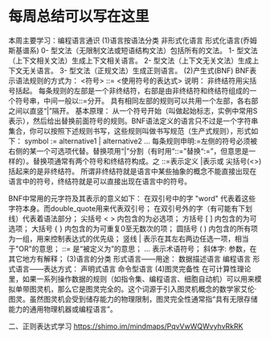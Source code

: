 # 每周总结可以写在这里
本周主要学习：编程语言通识
(1)语言按语法分类
	非形式化语言
	形式化语言(乔姆斯基谱系)
		0- 型文法（无限制文法或短语结构文法）包括所有的文法。
		1- 型文法（上下文相关文法）生成上下文相关语言。
		2- 型文法（上下文无关文法）生成上下文无关语言。
		3- 型文法（正规文法）生成正则语言。
(2)产生式(BNF)
BNF表示语法规则的方式为：
  <符号> ::= <使用符号的表达式>
说明：
  非终结符用尖括号括起。
  每条规则的左部是一个非终结符，右部是由非终结符和终结符组成的一个符号串，中间一般以::=分开。
  具有相同左部的规则可以共用一个左部，各右部之间以直竖“|”隔开。
基本原理：
  从一个符号开始（叫做起始标志，实例中常用S表示），然后给出替换前面符号的规则。BNF语法定义的语言只不过是一个字符串集合，你可以按照下述规则书写，这些规则叫做书写规范（生产式规则），形式如下：
  symbol := alternative1 | alternative2 ...
  每条规则申明:=左侧的符号必须被右侧的某一个可选项代替。替换项用“|”分割（有时用“::=”替换“:=”，但意思是一样的）。替换项通常有两个符号和终结符构成。之
  ::=表示定义
   |表示或
   尖括号(<>)括起来的是非终结符。
   所谓非终结符就是语言中某些抽象的概念不能直接出现在语言中的符号，终结符就是可以直接出现在语言中的符号。

BNF中常用的元字符及其表示的意义如下：
  在双引号中的字 "word" 代表着这些字符本身。而double_quote用来代表双引号；
  在双引号外的字（有可能有下划线）代表着语法部分；
  尖括号 < > 内包含的为必选项；
  方括号 [ ] 内包含的为可选项；
  大括号 { } 内包含的为可重复0至无数次的项；
  圆括号 ( ) 内包含的所有项为一组，用来控制表达式的优先级；
  竖线 | 表示在其左右两边任选一项，相当于"OR"的意思；
  ::= 是“被定义为”的意思；
  ...  表示术语符号；
  斜体字: 参数，在其它地方有解释；
	(3)语言的分类
	形式语言——用途：
		数据描述语言
		编程语言
	形式语言——表达方式：
		声明式语言
		命令型语言
(4)图灵完备性
在可计算性理论里，如果一系列操作数据的规则（如指令集、编程语言、细胞自动机）可以用来模拟单带图灵机，那么它是图灵完全的。这个词源于引入图灵机概念的数学家艾伦·图灵。虽然图灵机会受到储存能力的物理限制，图灵完全性通常指“具有无限存储能力的通用物理机器或编程语言”。


























二、正则表达式学习
https://shimo.im/mindmaps/PqvVwWQWvyhvRkRK

